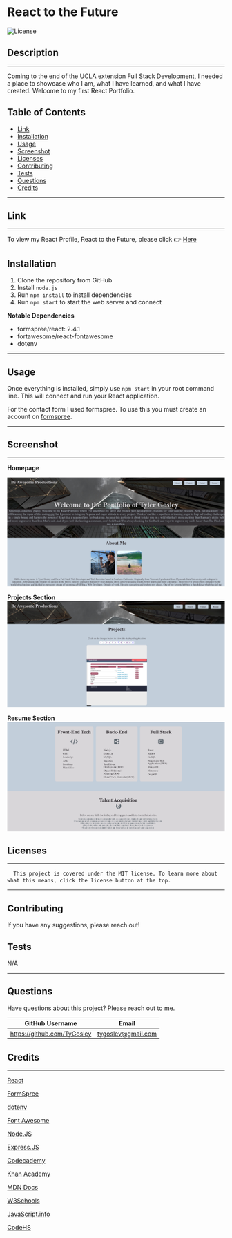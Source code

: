 # React to the Future

![License](https://img.shields.io/badge/license-MIT-blue)

## Description

---

Coming to the end of the UCLA extension Full Stack Development, I needed a place to showcase who I am, what I have learned, and what I have created. Welcome to my first React Portfolio.

## Table of Contents

- [Link](#link)
- [Installation](#installation)
- [Usage](#usage)
- [Screenshot](#screenshot)
- [Licenses](#licenses)
- [Contributing](#contributing)
- [Tests](#tests)
- [Questions](#questions)
- [Credits](#credits)

---

## Link

---

To view my React Profile, React to the Future, please click 👉 [Here](https://tygosley.github.io/react-to-the-future/)

## Installation

1. Clone the repository from GitHub
1. Install `node.js`
1. Run `npm install` to install dependencies
1. Run `npm start` to start the web server and connect

**Notable Dependencies**

- formspree/react: 2.4.1
- fortawesome/react-fontawesome
- dotenv

---

## Usage

Once everything is installed, simply use `npm start` in your root command line. This will connect and run your React application.

For the contact form I used formspree. To use this you must create an account on [formspree](https://formspree.io/).

---

## Screenshot

---

**Homepage**

![](./src/images/react2thefutureHome.png)

**Projects Section**
![](/src/images/react2thefutureProjects.png)

**Resume Section**
![](./src/images/react2thefutureRes.png)

## Licenses

---

      This project is covered under the MIT license. To learn more about what this means, click the license button at the top.

---

## Contributing

If you have any suggestions, please reach out!

## Tests

N/A

---

## Questions

Have questions about this project? Please reach out to me.

| GitHub Username             | Email              |
| --------------------------- | ------------------ |
| https://github.com/TyGosley | tygosley@gmail.com |

## Credits

---

[React](https://react.dev/)

[FormSpree](https://formspree.io/)

[dotenv](https://www.npmjs.com/package/dotenv)

[Font Awesome](https://fontawesome.com/icons)

[Node.JS](https://nodejs.org/en/docs)

[Express.JS](https://expressjs.com/en/guide/routing.html#express-router)

[Codecademy](https://www.codecademy.com/learn)

[Khan Academy](https://www.khanacademy.org/)

[MDN Docs](https://developer.mozilla.org/en-US/)

[W3Schools](https://www.w3schools.com/js/default.asp)

[JavaScript.info](https://javascript.info/)

[CodeHS](https://codehs.com/)
